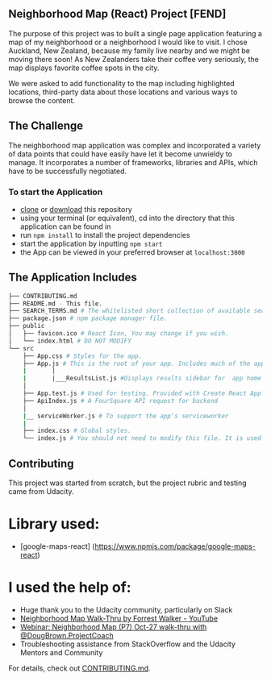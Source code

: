 ## Neighborhood Map (React) Project [FEND]

The purpose of this project was to built a single page application featuring a map of my neighborhood or a neighborhood I would like to visit. I chose Auckland, New Zealand, because my family live nearby and we might be moving there soon!  As New Zealanders take their coffee very seriously, the map displays favorite coffee spots in the city.

We were asked to add functionality to the map including highlighted locations, third-party data about those locations and various ways to browse the content.

## The Challenge

The neighborhood map application was complex and incorporated a variety of data points that could have easily have let it become unwieldy to manage. It incorporates a number of frameworks, libraries and APIs, which have to be successfully negotiated.

### To start the Application

* [clone](https://github.com/kedevked/webinar-map-react) or [download](https://github.com/stealing-pencils/NewZealand-Maps-Project/archive/master.zip) this repository
* using your terminal (or equivalent), cd into the directory that this application can be found in  
* run `npm install` to install the project dependencies
* start the application by inputting `npm start`
* the App can be viewed in your preferred browser at `localhost:3000`

## The Application Includes

```bash
├── CONTRIBUTING.md
├── README.md - This file.
├── SEARCH_TERMS.md # The whitelisted short collection of available search terms for you to use with the app.
├── package.json # npm package manager file.
├── public
│   ├── favicon.ico # React Icon, You may change if you wish.
│   └── index.html # DO NOT MODIFY
└── src
    ├── App.css # Styles for the app.
    ├── App.js # This is the root of your app. Includes much of the app code including links to all components to allow easy styling with CSS Grid. This is the home page for the App.  
    |       |
    |       |___ResultsList.js #Displays results sidebar for  app home page.
    │
    ├── App.test.js # Used for testing. Provided with Create React App.
    ├── ApiIndex.js # A FourSquare API request for backend
    │
    |__ serviceWorker.js # To support the app's serviceworker
    |  
    ├── index.css # Global styles.
    └── index.js # You should not need to modify this file. It is used for DOM rendering only.
```

## Contributing

This project was started from scratch, but the project rubric and testing came from Udacity.

# Library used:
* [google-maps-react] (https://www.npmjs.com/package/google-maps-react)

# I used the help of:
* Huge thank you to the Udacity community, particularly on Slack
* [Neighborhood Map Walk-Thru by Forrest Walker  -  YouTube](https://www.youtube.com/playlist?list=PL4rQq4MQP1crXuPtruu_eijgOUUXhcUCP)
* [Webinar: Neighborhood Map (P7) Oct-27 walk-thru with @DougBrown.ProjectCoach](https://www.youtube.com/watch?v=NVAVLCJwAAo&feature=youtu.be)
* Troubleshooting assistance from StackOverflow and the Udacity Mentors and Community

For details, check out [CONTRIBUTING.md](CONTRIBUTING.md).
